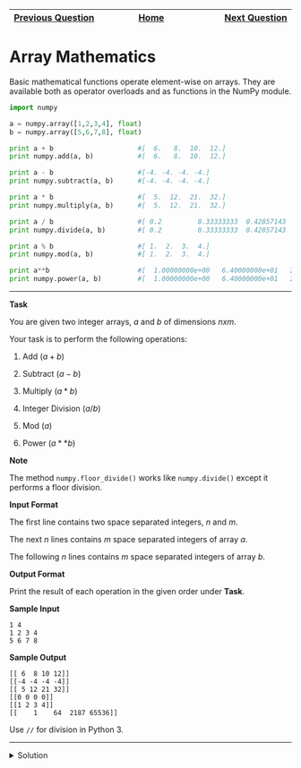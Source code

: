 | <img width=1000>[Previous Question](https://github.com/Kevin-Lago/python-hackerrank-solutions/tree/main/src/python/numpy/eye_and_identity)</img> | <img width=1000>[Home](https://github.com/Kevin-Lago/python-hackerrank-solutions)</img> | <img width=1000>[Next Question](https://github.com/Kevin-Lago/python-hackerrank-solutions/tree/main/src/python/numpy/floor_ceil_and_rint)</img> |
|:---|:---:|---:|

# Array Mathematics

Basic mathematical functions operate element-wise on arrays. They are available both as operator overloads and as functions in the NumPy module.

```python
import numpy

a = numpy.array([1,2,3,4], float)
b = numpy.array([5,6,7,8], float)

print a + b                     #[  6.   8.  10.  12.]
print numpy.add(a, b)           #[  6.   8.  10.  12.]

print a - b                     #[-4. -4. -4. -4.]
print numpy.subtract(a, b)      #[-4. -4. -4. -4.]

print a * b                     #[  5.  12.  21.  32.]
print numpy.multiply(a, b)      #[  5.  12.  21.  32.]

print a / b                     #[ 0.2         0.33333333  0.42857143  0.5       ]
print numpy.divide(a, b)        #[ 0.2         0.33333333  0.42857143  0.5       ]

print a % b                     #[ 1.  2.  3.  4.]
print numpy.mod(a, b)           #[ 1.  2.  3.  4.]

print a**b                      #[  1.00000000e+00   6.40000000e+01   2.18700000e+03   6.55360000e+04]
print numpy.power(a, b)         #[  1.00000000e+00   6.40000000e+01   2.18700000e+03   6.55360000e+04]
```

---

__Task__

You are given two integer arrays, $a$ and $b$ of dimensions $n x m$.

Your task is to perform the following operations:

1. Add ($a + b$)

2. Subtract ($a - b$)

3. Multiply ($a * b$)

4. Integer Division ($a / b$)

5. Mod ($a % b$)

6. Power ($a ** b$)

__Note__

The method ```numpy.floor_divide()``` works like ```numpy.divide()``` except it performs a floor division.

__Input Format__

The first line contains two space separated integers, $n$ and $m$.

The next $n$ lines contains $m$ space separated integers of array $a$.

The following $n$ lines contains $m$ space separated integers of array $b$.

__Output Format__

Print the result of each operation in the given order under __Task__.

__Sample Input__

```
1 4
1 2 3 4
5 6 7 8
```

__Sample Output__

```
[[ 6  8 10 12]]
[[-4 -4 -4 -4]]
[[ 5 12 21 32]]
[[0 0 0 0]]
[[1 2 3 4]]
[[    1    64  2187 65536]] 
```

Use ```//``` for division in Python 3.

---

<details><summary>Solution</summary>
    
```python
import numpy

if __name__ == '__main__':
    n, m = map(int, input().split())
    a = numpy.array([numpy.array(input().split(), int) for i in range(n)])
    b = numpy.array([numpy.array(input().split(), int) for i in range(n)])

    print(numpy.add(a, b))
    print(numpy.subtract(a, b))
    print(numpy.multiply(a, b))
    print(numpy.floor_divide(a, b))
    print(numpy.mod(a, b))
    print(numpy.power(a, b))
```
</details>
